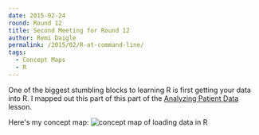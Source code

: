 ```yaml
---
date: 2015-02-24
round: Round 12
title: Second Meeting for Round 12
author: Remi Daigle
permalink: /2015/02/R-at-command-line/
tags:
  - Concept Maps
  - R
---
```

One of the biggest stumbling blocks to learning R is first getting your data into R. I mapped out this part of this part of the [Analyzing Patient Data](http://swcarpentry.github.io/r-novice-inflammation/01-starting-with-data.html) lesson.

Here's my concept map:
![concept map of loading data in R](http://i.imgur.com/YZiXK3p.jpg)